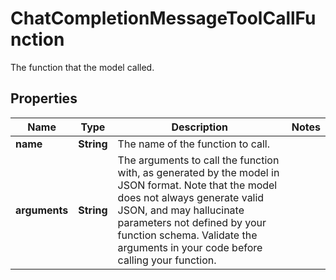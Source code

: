 

# ChatCompletionMessageToolCallFunction

The function that the model called.

## Properties

Name | Type | Description | Notes
------------ | ------------- | ------------- | -------------
**name** | **String** | The name of the function to call. | 
**arguments** | **String** | The arguments to call the function with, as generated by the model in JSON format. Note that the model does not always generate valid JSON, and may hallucinate parameters not defined by your function schema. Validate the arguments in your code before calling your function. | 



